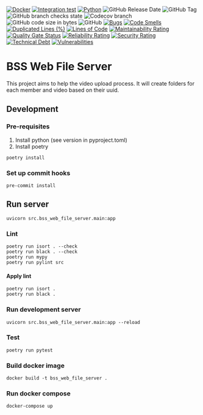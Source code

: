 [![Docker](https://github.com/BSStudio/bss-web-file-api/actions/workflows/docker.yml/badge.svg)](https://github.com/BSStudio/bss-web-file-api/actions/workflows/docker.yml)
[![Integration test](https://github.com/BSStudio/bss-web-file-api/actions/workflows/integration.yml/badge.svg)](https://github.com/BSStudio/bss-web-file-api/actions/workflows/integration.yml)
[![Python](https://github.com/BSStudio/bss-web-file-api/actions/workflows/python.yml/badge.svg)](https://github.com/BSStudio/bss-web-file-api/actions/workflows/python.yml)
![GitHub Release Date](https://img.shields.io/github/release-date/BSStudio/bss-web-file-api)
![GitHub Tag](https://img.shields.io/github/v/tag/BSStudio/bss-web-file-api)
![GitHub branch checks state](https://img.shields.io/github/checks-status/BSStudio/bss-web-file-api/main)
![Codecov branch](https://img.shields.io/codecov/c/gh/BSStudio/bss-web-file-api/main)
![GitHub code size in bytes](https://img.shields.io/github/languages/code-size/BSStudio/bss-web-file-api)
![GitHub](https://img.shields.io/github/license/BSStudio/bss-web-file-api)
[![Bugs](https://sonarcloud.io/api/project_badges/measure?project=BSStudio_bss-web-file-api&metric=bugs)](https://sonarcloud.io/dashboard?id=BSStudio_bss-web-file-api)
[![Code Smells](https://sonarcloud.io/api/project_badges/measure?project=BSStudio_bss-web-file-api&metric=code_smells)](https://sonarcloud.io/dashboard?id=BSStudio_bss-web-file-api)
[![Duplicated Lines (%)](https://sonarcloud.io/api/project_badges/measure?project=BSStudio_bss-web-file-api&metric=duplicated_lines_density)](https://sonarcloud.io/dashboard?id=BSStudio_bss-web-file-api)
[![Lines of Code](https://sonarcloud.io/api/project_badges/measure?project=BSStudio_bss-web-file-api&metric=ncloc)](https://sonarcloud.io/dashboard?id=BSStudio_bss-web-file-api)
[![Maintainability Rating](https://sonarcloud.io/api/project_badges/measure?project=BSStudio_bss-web-file-api&metric=sqale_rating)](https://sonarcloud.io/dashboard?id=BSStudio_bss-web-file-api)
[![Quality Gate Status](https://sonarcloud.io/api/project_badges/measure?project=BSStudio_bss-web-file-api&metric=alert_status)](https://sonarcloud.io/dashboard?id=BSStudio_bss-web-file-api)
[![Reliability Rating](https://sonarcloud.io/api/project_badges/measure?project=BSStudio_bss-web-file-api&metric=reliability_rating)](https://sonarcloud.io/dashboard?id=BSStudio_bss-web-file-api)
[![Security Rating](https://sonarcloud.io/api/project_badges/measure?project=BSStudio_bss-web-file-api&metric=security_rating)](https://sonarcloud.io/dashboard?id=BSStudio_bss-web-file-api)
[![Technical Debt](https://sonarcloud.io/api/project_badges/measure?project=BSStudio_bss-web-file-api&metric=sqale_index)](https://sonarcloud.io/dashboard?id=BSStudio_bss-web-file-api)
[![Vulnerabilities](https://sonarcloud.io/api/project_badges/measure?project=BSStudio_bss-web-file-api&metric=vulnerabilities)](https://sonarcloud.io/dashboard?id=BSStudio_bss-web-file-api)

# BSS Web File Server

This project aims to help the video upload process.
It will create folders for each member and video
based on their uuid.

## Development

### Pre-requisites

1. Install python (see version in pyproject.toml)
2. Install poetry

```shell
poetry install
```

### Set up commit hooks

```shell
pre-commit install
```

## Run server

```shell
uvicorn src.bss_web_file_server.main:app
```

### Lint

```shell
poetry run isort . --check
poetry run black . --check
poetry run mypy
poetry run pylint src
```

#### Apply lint

```shell
poetry run isort .
poetry run black .
```

### Run development server

```shell
uvicorn src.bss_web_file_server.main:app --reload
```


### Test

```shell
poetry run pytest
```

### Build docker image

```shell
docker build -t bss_web_file_server .
```

### Run docker compose

```shell
docker-compose up
```
